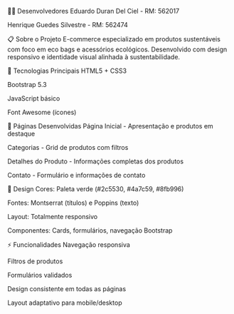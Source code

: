 👨‍💻 Desenvolvedores
Eduardo Duran Del Ciel - RM: 562017

Henrique Guedes Silvestre - RM: 562474

📋 Sobre o Projeto
E-commerce especializado em produtos sustentáveis com foco em eco bags e acessórios ecológicos. Desenvolvido com design responsivo e identidade visual alinhada à sustentabilidade.

🚀 Tecnologias Principais
HTML5 + CSS3

Bootstrap 5.3

JavaScript básico

Font Awesome (ícones)

📱 Páginas Desenvolvidas
Página Inicial - Apresentação e produtos em destaque

Categorias - Grid de produtos com filtros

Detalhes do Produto - Informações completas dos produtos

Contato - Formulário e informações de contato

🎨 Design
Cores: Paleta verde (#2c5530, #4a7c59, #8fb996)

Fontes: Montserrat (títulos) e Poppins (texto)

Layout: Totalmente responsivo

Componentes: Cards, formulários, navegação Bootstrap

⚡ Funcionalidades
Navegação responsiva

Filtros de produtos

Formulários validados

Design consistente em todas as páginas

Layout adaptativo para mobile/desktop
